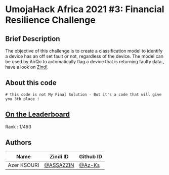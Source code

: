 # UmojaHack Africa 2021 #3: Financial Resilience Challenge

## Brief Description

The objective of this challenge is to create a classification model to identify a device has an off set fault or not, regardless of the device. The model can be used by AirQo to automatically flag a device that is returning faulty data., have a look on [Zindi](https://zindi.africa/competitions/umojahack-africa-2022-beginner-challenge). 

## About this code

```
# this code is not My Final Solution - But it's a code that will give you 3th place !
```


## [On the Leaderboard](https://zindi.africa/competitions/umojahack-africa-2022-beginner-challenge/leaderboard)

Rank : 1/493  
## Authors

<div align='center'>

| Name           |                     Zindi ID                     |                  Github ID               |
|----------------|--------------------------------------------------|------------------------------------------|
|Azer KSOURI |[@ASSAZZIN](https://zindi.africa/users/ASSAZZIN)      |[@Az-Ks](https://github.com/ASSAZZIN-01)        |


</div>


